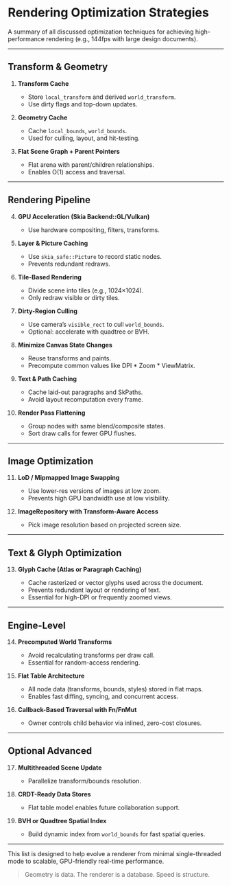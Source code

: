 # Rendering Optimization Strategies

A summary of all discussed optimization techniques for achieving high-performance rendering (e.g., 144fps with large design documents).

---

## Transform & Geometry

1. **Transform Cache**

   - Store `local_transform` and derived `world_transform`.
   - Use dirty flags and top-down updates.

2. **Geometry Cache**

   - Cache `local_bounds`, `world_bounds`.
   - Used for culling, layout, and hit-testing.

3. **Flat Scene Graph + Parent Pointers**

   - Flat arena with parent/children relationships.
   - Enables O(1) access and traversal.

---

## Rendering Pipeline

4. **GPU Acceleration (Skia Backend::GL/Vulkan)**

   - Use hardware compositing, filters, transforms.

5. **Layer & Picture Caching**

   - Use `skia_safe::Picture` to record static nodes.
   - Prevents redundant redraws.

6. **Tile-Based Rendering**

   - Divide scene into tiles (e.g., 1024×1024).
   - Only redraw visible or dirty tiles.

7. **Dirty-Region Culling**

   - Use camera’s `visible_rect` to cull `world_bounds`.
   - Optional: accelerate with quadtree or BVH.

8. **Minimize Canvas State Changes**

   - Reuse transforms and paints.
   - Precompute common values like DPI \* Zoom \* ViewMatrix.

9. **Text & Path Caching**

   - Cache laid-out paragraphs and SkPaths.
   - Avoid layout recomputation every frame.

10. **Render Pass Flattening**

    - Group nodes with same blend/composite states.
    - Sort draw calls for fewer GPU flushes.

---

## Image Optimization

11. **LoD / Mipmapped Image Swapping**

    - Use lower-res versions of images at low zoom.
    - Prevents high GPU bandwidth use at low visibility.

12. **ImageRepository with Transform-Aware Access**

    - Pick image resolution based on projected screen size.

---

## Text & Glyph Optimization

13. **Glyph Cache (Atlas or Paragraph Caching)**

    - Cache rasterized or vector glyphs used across the document.
    - Prevents redundant layout or rendering of text.
    - Essential for high-DPI or frequently zoomed views.

---

## Engine-Level

14. **Precomputed World Transforms**

    - Avoid recalculating transforms per draw call.
    - Essential for random-access rendering.

15. **Flat Table Architecture**

    - All node data (transforms, bounds, styles) stored in flat maps.
    - Enables fast diffing, syncing, and concurrent access.

16. **Callback-Based Traversal with Fn/FnMut**

    - Owner controls child behavior via inlined, zero-cost closures.

---

## Optional Advanced

17. **Multithreaded Scene Update**

    - Parallelize transform/bounds resolution.

18. **CRDT-Ready Data Stores**

    - Flat table model enables future collaboration support.

19. **BVH or Quadtree Spatial Index**

    - Build dynamic index from `world_bounds` for fast spatial queries.

---

This list is designed to help evolve a renderer from minimal single-threaded mode to scalable, GPU-friendly real-time performance.

> Geometry is data. The renderer is a database. Speed is structure.
